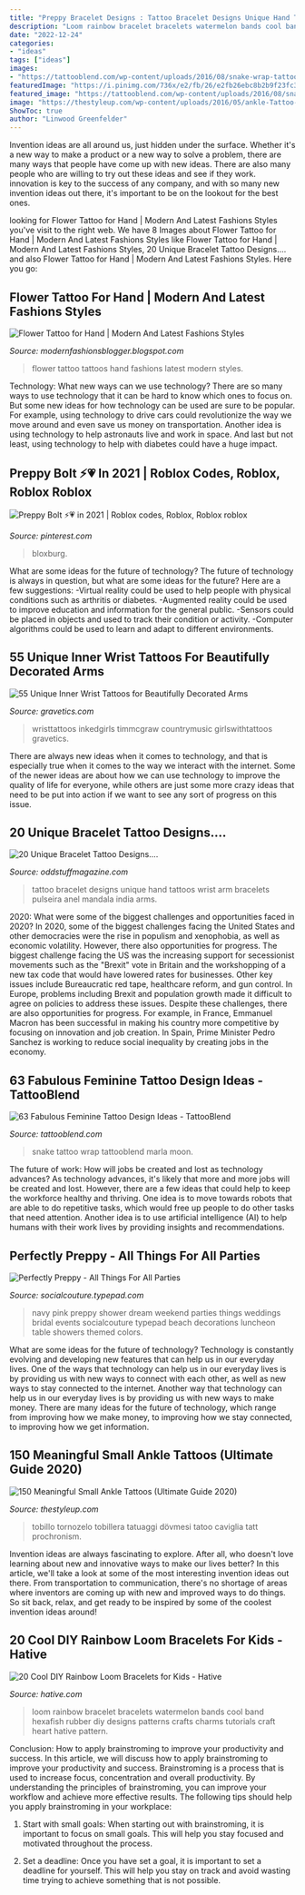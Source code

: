 ```yaml
---
title: "Preppy Bracelet Designs : Tattoo Bracelet Designs Unique Hand Tattoos Wrist Arm Bracelets Pulseira Anel Mandala India Arms"
description: "Loom rainbow bracelet bracelets watermelon bands cool band hexafish rubber diy designs patterns crafts charms tutorials craft heart hative pattern"
date: "2022-12-24"
categories:
- "ideas"
tags: ["ideas"]
images:
- "https://tattooblend.com/wp-content/uploads/2016/08/snake-wrap-tattoo.jpg"
featuredImage: "https://i.pinimg.com/736x/e2/fb/26/e2fb26ebc8b2b9f23fc33fa8b6a97517.jpg"
featured_image: "https://tattooblend.com/wp-content/uploads/2016/08/snake-wrap-tattoo.jpg"
image: "https://thestyleup.com/wp-content/uploads/2016/05/ankle-Tattoo-19.jpg"
ShowToc: true
author: "Linwood Greenfelder"
---
```



Invention ideas are all around us, just hidden under the surface. Whether it's a new way to make a product or a new way to solve a problem, there are many ways that people have come up with new ideas. There are also many people who are willing to try out these ideas and see if they work. innovation is key to the success of any company, and with so many new invention ideas out there, it's important to be on the lookout for the best ones.

	

		
looking for Flower Tattoo for Hand | Modern And Latest Fashions Styles you've visit to the right web. We have 8 Images about Flower Tattoo for Hand | Modern And Latest Fashions Styles like Flower Tattoo for Hand | Modern And Latest Fashions Styles, 20 Unique Bracelet Tattoo Designs.... and also Flower Tattoo for Hand | Modern And Latest Fashions Styles. Here you go:
		
    
## Flower Tattoo For Hand | Modern And Latest Fashions Styles

<img loading=lazy src="https://2.bp.blogspot.com/-JrgNagnyDFQ/UQncV-ob60I/AAAAAAAAAL4/PTUStqgbAsI/s640/Flower-Tattoo-Designs-Flower-tattoo-designs.jpg" onerror="this.onerror=null;this.src='https://tse4.mm.bing.net/th?id=OIP.nfaBvRfzSF7YW7VRfD36rgAAAA&amp;pid=15.1';" alt="Flower Tattoo for Hand | Modern And Latest Fashions Styles">

_Source: modernfashionsblogger.blogspot.com_

>flower tattoo tattoos hand fashions latest modern styles. 

	

Technology: What new ways can we use technology?
There are so many ways to use technology that it can be hard to know which ones to focus on. But some new ideas for how technology can be used are sure to be popular. For example, using technology to drive cars could revolutionize the way we move around and even save us money on transportation. Another idea is using technology to help astronauts live and work in space. And last but not least, using technology to help with diabetes could have a huge impact.

    
## Preppy Bolt ⚡️💗 In 2021 | Roblox Codes, Roblox, Roblox Roblox

<img loading=lazy src="https://i.pinimg.com/736x/e2/fb/26/e2fb26ebc8b2b9f23fc33fa8b6a97517.jpg" onerror="this.onerror=null;this.src='https://tse3.mm.bing.net/th?id=OIP.n4w2S1D2ndZJzBSywT4vegHaNc&amp;pid=15.1';" alt="Preppy Bolt ⚡️💗 in 2021 | Roblox codes, Roblox, Roblox roblox">

_Source: pinterest.com_

>bloxburg. 

	

What are some ideas for the future of technology?
The future of technology is always in question, but what are some ideas for the future? Here are a few suggestions: 
-Virtual reality could be used to help people with physical conditions such as arthritis or diabetes. 
-Augmented reality could be used to improve education and information for the general public. 
-Sensors could be placed in objects and used to track their condition or activity. 
-Computer algorithms could be used to learn and adapt to different environments.

    
## 55 Unique Inner Wrist Tattoos For Beautifully Decorated Arms

<img loading=lazy src="https://www.gravetics.com/wp-content/uploads/2017/03/inkedgirls-quotes-humble-timmcgraw-countrymusic-wristtattoos-girlswithtattoos-768x768.jpg" onerror="this.onerror=null;this.src='https://tse2.mm.bing.net/th?id=OIP.Fk9gQUw3bYEbPU2GllQ_nQHaHa&amp;pid=15.1';" alt="55 Unique Inner Wrist Tattoos for Beautifully Decorated Arms">

_Source: gravetics.com_

>wristtattoos inkedgirls timmcgraw countrymusic girlswithtattoos gravetics. 

	

There are always new ideas when it comes to technology, and that is especially true when it comes to the way we interact with the internet. Some of the newer ideas are about how we can use technology to improve the quality of life for everyone, while others are just some more crazy ideas that need to be put into action if we want to see any sort of progress on this issue.

    
## 20 Unique Bracelet Tattoo Designs....

<img loading=lazy src="http://oddstuffmagazine.com/wp-content/uploads/2013/08/Bracelet-Tattoo-Designs-19.jpg" onerror="this.onerror=null;this.src='https://tse4.mm.bing.net/th?id=OIP.HhaJ0DdlZ2oyFek5hGm-sgHaHa&amp;pid=15.1';" alt="20 Unique Bracelet Tattoo Designs....">

_Source: oddstuffmagazine.com_

>tattoo bracelet designs unique hand tattoos wrist arm bracelets pulseira anel mandala india arms. 

	

2020: What were some of the biggest challenges and opportunities faced in 2020?
In 2020, some of the biggest challenges facing the United States and other democracies were the rise in populism and xenophobia, as well as economic volatility. However, there also opportunities for progress. The biggest challenge facing the US was the increasing support for secessionist movements such as the "Brexit" vote in Britain and the workshopping of a new tax code that would have lowered rates for businesses. Other key issues include Bureaucratic red tape, healthcare reform, and gun control. In Europe, problems including Brexit and population growth made it difficult to agree on policies to address these issues. Despite these challenges, there are also opportunities for progress. For example, in France, Emmanuel Macron has been successful in making his country more competitive by focusing on innovation and job creation. In Spain, Prime Minister Pedro Sanchez is working to reduce social inequality by creating jobs in the economy.

    
## 63 Fabulous Feminine Tattoo Design Ideas - TattooBlend

<img loading=lazy src="https://tattooblend.com/wp-content/uploads/2016/08/snake-wrap-tattoo.jpg" onerror="this.onerror=null;this.src='https://tse2.mm.bing.net/th?id=OIP.wPcD04lLxE0z7qeqkzeudgHaHW&amp;pid=15.1';" alt="63 Fabulous Feminine Tattoo Design Ideas - TattooBlend">

_Source: tattooblend.com_

>snake tattoo wrap tattooblend marla moon. 

	

The future of work: How will jobs be created and lost as technology advances?
As technology advances, it's likely that more and more jobs will be created and lost. However, there are a few ideas that could help to keep the workforce healthy and thriving. One idea is to move towards robots that are able to do repetitive tasks, which would free up people to do other tasks that need attention. Another idea is to use artificial intelligence (AI) to help humans with their work lives by providing insights and recommendations.

    
## Perfectly Preppy - All Things For All Parties

<img loading=lazy src="https://socialcouture.typepad.com/.a/6a00e00998c5c88833014e6016903f970c-600wi" onerror="this.onerror=null;this.src='https://tse2.mm.bing.net/th?id=OIP.ZM63jVzX6exzQqnJxD7_swHaPy&amp;pid=15.1';" alt="Perfectly Preppy - All Things For All Parties">

_Source: socialcouture.typepad.com_

>navy pink preppy shower dream weekend parties things weddings bridal events socialcouture typepad beach decorations luncheon table showers themed colors. 

	

What are some ideas for the future of technology?
Technology is constantly evolving and developing new features that can help us in our everyday lives. One of the ways that technology can help us in our everyday lives is by providing us with new ways to connect with each other, as well as new ways to stay connected to the internet. Another way that technology can help us in our everyday lives is by providing us with new ways to make money. There are many ideas for the future of technology, which range from improving how we make money, to improving how we stay connected, to improving how we get information.

    
## 150 Meaningful Small Ankle Tattoos (Ultimate Guide 2020)

<img loading=lazy src="https://thestyleup.com/wp-content/uploads/2016/05/ankle-Tattoo-19.jpg" onerror="this.onerror=null;this.src='https://tse3.mm.bing.net/th?id=OIP.B5fGZX91ubrlpSuYQ8JGcwHaJ4&amp;pid=15.1';" alt="150 Meaningful Small Ankle Tattoos (Ultimate Guide 2020)">

_Source: thestyleup.com_

>tobillo tornozelo tobillera tatuaggi dövmesi tatoo caviglia tatt prochronism. 

	

Invention ideas are always fascinating to explore. After all, who doesn't love learning about new and innovative ways to make our lives better? In this article, we'll take a look at some of the most interesting invention ideas out there. From transportation to communication, there's no shortage of areas where inventors are coming up with new and improved ways to do things. So sit back, relax, and get ready to be inspired by some of the coolest invention ideas around!

    
## 20 Cool DIY Rainbow Loom Bracelets For Kids - Hative

<img loading=lazy src="https://hative.com/wp-content/uploads/2014/10/rainbow-loom-bracelets/13-watermelon-rainbow-loom-bracelet.jpg" onerror="this.onerror=null;this.src='https://tse3.mm.bing.net/th?id=OIP.nIX19u_Pbwr1i0gZJr4itQHaLB&amp;pid=15.1';" alt="20 Cool DIY Rainbow Loom Bracelets for Kids - Hative">

_Source: hative.com_

>loom rainbow bracelet bracelets watermelon bands cool band hexafish rubber diy designs patterns crafts charms tutorials craft heart hative pattern. 

	

Conclusion: How to apply brainstroming to improve your productivity and success.
In this article, we will discuss how to apply brainstroming to improve your productivity and success. Brainstroming is a process that is used to increase focus, concentration and overall productivity. By understanding the principles of brainstroming, you can improve your workflow and achieve more effective results. The following tips should help you apply brainstroming in your workplace: 
1) Start with small goals: When starting out with brainstroming, it is important to focus on small goals. This will help you stay focused and motivated throughout the process. 

2) Set a deadline: Once you have set a goal, it is important to set a deadline for yourself. This will help you stay on track and avoid wasting time trying to achieve something that is not possible.

